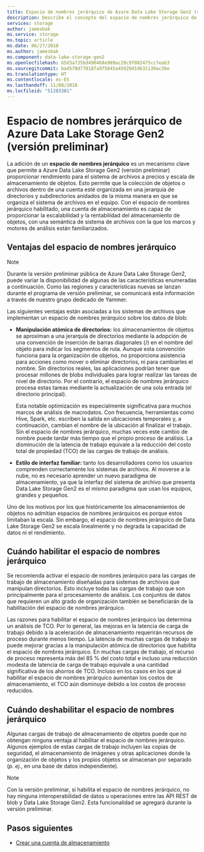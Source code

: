 ```yaml
---
title: Espacio de nombres jerárquico de Azure Data Lake Storage Gen2 (versión preliminar)
description: Describe el concepto del espacio de nombres jerárquico de Azure Data Lake Storage Gen2 (versión preliminar).
services: storage
author: jamesbak
ms.service: storage
ms.topic: article
ms.date: 06/27/2018
ms.author: jamesbak
ms.component: data-lake-storage-gen2
ms.openlocfilehash: b5d3a735bd490468e989ac29c9f082475cc7eab3
ms.sourcegitcommit: ba4570d778187a975645a45920d1d631139ac36e
ms.translationtype: HT
ms.contentlocale: es-ES
ms.lasthandoff: 11/08/2018
ms.locfileid: "51283381"
---
```

# <a name="azure-data-lake-storage-gen2-preview-hierarchical-namespace"></a>Espacio de nombres jerárquico de Azure Data Lake Storage Gen2 (versión preliminar)

La adición de un **espacio de nombres jerárquico** es un mecanismo clave que permite a Azure Data Lake Storage Gen2 (versión preliminar) proporcionar rendimiento para el sistema de archivos a precios y escala de almacenamiento de objetos. Esto permite que la colección de objetos o archivos dentro de una cuenta esté organizada en una jerarquía de directorios y subdirectorios anidados de la misma manera en que se organiza el sistema de archivos en el equipo. Con el espacio de nombres jerárquico habilitado, una cuenta de almacenamiento es capaz de proporcionar la escalabilidad y la rentabilidad del almacenamiento de objetos, con una semántica de sistema de archivos con la que los marcos y motores de análisis están familiarizados.

## <a name="the-benefits-of-the-hierarchical-namespace"></a>Ventajas del espacio de nombres jerárquico

> [!NOTE]
> Durante la versión preliminar pública de Azure Data Lake Storage Gen2, puede variar la disponibilidad de algunas de las características enumeradas a continuación. Como las regiones y características nuevas se lanzan durante el programa de versión preliminar, se comunicará esta información a través de nuestro grupo dedicado de Yammer.  

Las siguientes ventajas están asociadas a los sistemas de archivos que implementan un espacio de nombres jerárquico sobre los datos de blob:

- **Manipulación atómica de directorios:** los almacenamientos de objetos se aproximan a una jerarquía de directorios mediante la adopción de una convención de inserción de barras diagonales (/) en el nombre del objeto para indicar los segmentos de ruta. Aunque esta convención funciona para la organización de objetos, no proporciona asistencia para acciones como mover o eliminar directorios, ni para cambiarles el nombre. Sin directorios reales, las aplicaciones podrían tener que procesar millones de blobs individuales para lograr realizar las tareas de nivel de directorio. Por el contrario, el espacio de nombres jerárquico procesa estas tareas mediante la actualización de una sola entrada (el directorio principal).

    Esta notable optimización es especialmente significativa para muchos marcos de análisis de macrodatos. Con frecuencia, herramientas como Hive, Spark, etc. escriben la salida en ubicaciones temporales y, a continuación, cambian el nombre de la ubicación al finalizar el trabajo. Sin el espacio de nombres jerárquico, muchas veces este cambio de nombre puede tardar más tiempo que el propio proceso de análisis. La disminución de la latencia de trabajo equivale a la reducción del costo total de propiedad (TCO) de las cargas de trabajo de análisis.

- **Estilo de interfaz familiar:** tanto los desarrolladores como los usuarios comprenden correctamente los sistemas de archivos. Al moverse a la nube, no es necesario aprender un nuevo paradigma de almacenamiento, ya que la interfaz del sistema de archivo que presenta Data Lake Storage Gen2 es el mismo paradigma que usan los equipos, grandes y pequeños.

Uno de los motivos por los que históricamente los almacenamientos de objetos no admitían espacios de nombres jerárquicos es porque estos limitaban la escala. Sin embargo, el espacio de nombres jerárquico de Data Lake Storage Gen2 se escala linealmente y no degrada la capacidad de datos ni el rendimiento.

## <a name="when-to-enable-the-hierarchical-namespace"></a>Cuándo habilitar el espacio de nombres jerárquico

Se recomienda activar el espacio de nombres jerárquico para las cargas de trabajo de almacenamiento diseñadas para sistemas de archivos que manipulan directorios. Esto incluye todas las cargas de trabajo que son principalmente para el procesamiento de análisis. Los conjuntos de datos que requieren un alto grado de organización también se beneficiarán de la habilitación del espacio de nombres jerárquico.

Las razones para habilitar el espacio de nombres jerárquico las determina un análisis de TCO. Por lo general, las mejoras en la latencia de carga de trabajo debido a la aceleración de almacenamiento requerirán recursos de proceso durante menos tiempo. La latencia de muchas cargas de trabajo se puede mejorar gracias a la manipulación atómica de directorios que habilita el espacio de nombres jerárquico. En muchas cargas de trabajo, el recurso de proceso representa más del 85 % del costo total e incluso una reducción modesta de latencia de carga de trabajo equivale a una cantidad significativa de los ahorros de TCO. Incluso en los casos en los que al habilitar el espacio de nombres jerárquico aumentan los costos de almacenamiento, el TCO aún disminuye debido a los costos de proceso reducidos.

## <a name="when-to-disable-the-hierarchical-namespace"></a>Cuándo deshabilitar el espacio de nombres jerárquico

Algunas cargas de trabajo de almacenamiento de objetos puede que no obtengan ninguna ventaja al habilitar el espacio de nombres jerárquico. Algunos ejemplos de estas cargas de trabajo incluyen las copias de seguridad, el almacenamiento de imágenes y otras aplicaciones donde la organización de objetos y los propios objetos se almacenan por separado (*p. ej.*, en una base de datos independiente).

> [!NOTE]
> Con la versión preliminar, si habilita el espacio de nombres jerárquico, no hay ninguna interoperabilidad de datos u operaciones entre las API REST de blob y Data Lake Storage Gen2. Esta funcionalidad se agregará durante la versión preliminar.

## <a name="next-steps"></a>Pasos siguientes

- [Crear una cuenta de almacenamiento](./quickstart-create-account.md)